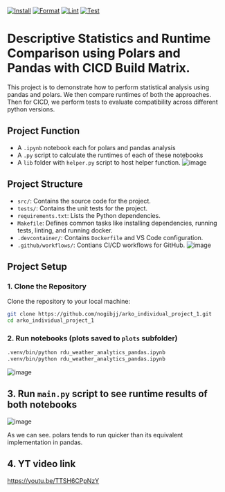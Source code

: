 [![Install](https://github.com/nogibjj/arko_individual_project_1/actions/workflows/install.yml/badge.svg)](https://github.com/nogibjj/arko_individual_project_1/actions/workflows/install.yml)
[![Format](https://github.com/nogibjj/arko_individual_project_1/actions/workflows/format.yml/badge.svg)](https://github.com/nogibjj/arko_individual_project_1/actions/workflows/format.yml)
[![Lint](https://github.com/nogibjj/arko_individual_project_1/actions/workflows/lint.yml/badge.svg)](https://github.com/nogibjj/arko_individual_project_1/actions/workflows/lint.yml)
[![Test](https://github.com/nogibjj/arko_individual_project_1/actions/workflows/test.yml/badge.svg)](https://github.com/nogibjj/arko_individual_project_1/actions/workflows/test.yml)

# Descriptive Statistics and Runtime Comparison using Polars and Pandas with CICD Build Matrix.

This project is to demonstrate how to perform statistical analysis using pandas and polars. We then compare runtimes of both the approaches.
Then for CICD, we perform tests to evaluate compatibility across different python versions.

## Project Function
- A `.ipynb` notebook each for polars and pandas analysis
- A `.py` script to calculate the runtimes of each of these notebooks
- A `lib` folder with `helper.py` script to host helper function.
![image](https://github.com/user-attachments/assets/14b9ebb9-3710-4051-ac0b-1d923c89b8d3)


## Project Structure

- `src/`: Contains the source code for the project.
- `tests/`: Contains the unit tests for the project.
- `requirements.txt`: Lists the Python dependencies.
- `Makefile`: Defines common tasks like installing dependencies, running tests, linting, and running docker.
- `.devcontainer/`: Contains `Dockerfile` and VS Code configuration.
- `.github/workflows/`: Contians CI/CD workflows for GitHub.
  ![image](https://github.com/user-attachments/assets/d3c7afb0-a32f-4c62-93d9-aa905d808f7f)


## Project Setup
### 1. Clone the Repository

Clone the repository to your local machine:

```bash
git clone https://github.com/nogibjj/arko_individual_project_1.git
cd arko_individual_project_1
```

### 2. Run notebooks (plots saved to `plots` subfolder)

```bash
.venv/bin/python rdu_weather_analytics_pandas.ipynb
.venv/bin/python rdu_weather_analytics_pandas.ipynb
```
![image](https://github.com/user-attachments/assets/f31f7760-baff-4d1b-a77e-a70596355295)


## 3. Run `main.py` script to see runtime results of both notebooks

![image](https://github.com/user-attachments/assets/7f7cd744-0ce0-42b4-9839-ae67f3f8e4be)

As we can see. polars tends to run quicker than its equivalent implementation in pandas.


## 4. YT video link
https://youtu.be/TTSH6CPpNzY






